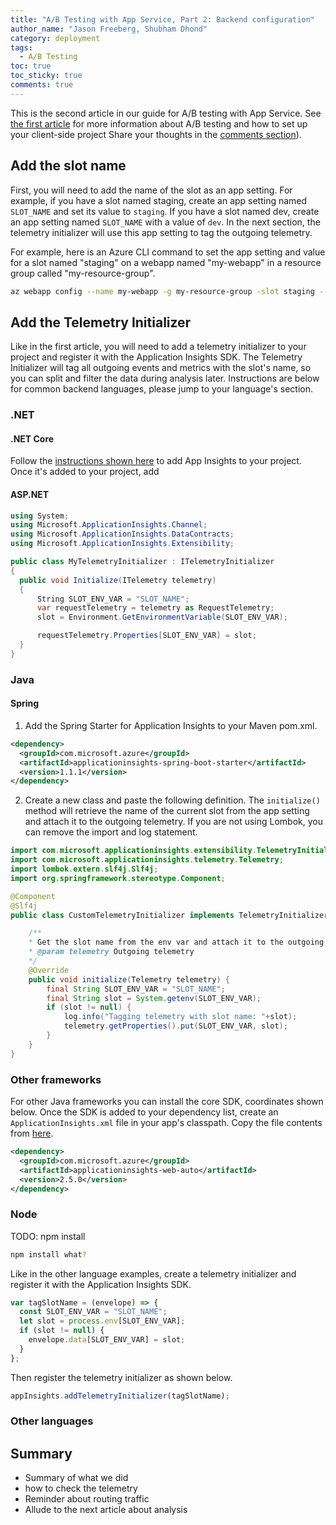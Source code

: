 ```yaml
---
title: "A/B Testing with App Service, Part 2: Backend configuration"
author_name: "Jason Freeberg, Shubham Dhond"
category: deployment
tags: 
  - A/B Testing
toc: true
toc_sticky: true
comments: true
---
```


This is the second article in our guide for A/B testing with App Service. See [the first article]() for more information about A/B testing and how to set up your client-side project Share your thoughts in the [comments section](#disqus_thread)).

## Add the slot name

First, you will need to add the name of the slot as an app setting. For example, if you have a slot named staging, create an app setting named `SLOT_NAME` and set its value to `staging`. If you have a slot named dev, create an app setting named `SLOT_NAME` with a value of `dev`. In the next section, the telemetry initializer will use this app setting to tag the outgoing telemetry. 

For example, here is an Azure CLI command to set the app setting and value for a slot named "staging" on a webapp named "my-webapp" in a resource group called "my-resource-group".

```bash
az webapp config --name my-webapp -g my-resource-group -slot staging --settings SLOT_NAME=staging
```

## Add the Telemetry Initializer

Like in the first article, you will need to add a telemetry initializer to your project and register it with the Application Insights SDK. The Telemetry Initializer will  tag all outgoing events and metrics with the slot's name, so you can split and filter the data during analysis later. Instructions are below for common backend languages, please jump to your language's section.

### .NET

#### .NET Core

Follow the [instructions shown here](https://docs.microsoft.com/azure/azure-monitor/app/asp-net-core) to add App Insights to your project. Once it's added to your project, add 

#### ASP.NET

```c#
using System;
using Microsoft.ApplicationInsights.Channel;
using Microsoft.ApplicationInsights.DataContracts;
using Microsoft.ApplicationInsights.Extensibility;

public class MyTelemetryInitializer : ITelemetryInitializer
{
  public void Initialize(ITelemetry telemetry)
  {
      String SLOT_ENV_VAR = "SLOT_NAME";
      var requestTelemetry = telemetry as RequestTelemetry;
      slot = Environment.GetEnvironmentVariable(SLOT_ENV_VAR);

      requestTelemetry.Properties[SLOT_ENV_VAR] = slot;
  }
}
```

### Java

#### Spring

1. Add the Spring Starter for Application Insights to your Maven pom.xml.

  ```xml
  <dependency>
    <groupId>com.microsoft.azure</groupId>
    <artifactId>applicationinsights-spring-boot-starter</artifactId>
    <version>1.1.1</version>
  </dependency>
  ```

2. Create a new class and paste the following definition. The `initialize()` method will retrieve the name of the current slot from the app setting and attach it to the outgoing telemetry. If you are not using Lombok, you can remove the import and log statement.

  ```java
  import com.microsoft.applicationinsights.extensibility.TelemetryInitializer;
  import com.microsoft.applicationinsights.telemetry.Telemetry;
  import lombok.extern.slf4j.Slf4j;
  import org.springframework.stereotype.Component;

  @Component
  @Slf4j
  public class CustomTelemetryInitializer implements TelemetryInitializer {

      /**
      * Get the slot name from the env var and attach it to the outgoing telemetry.
      * @param telemetry Outgoing telemetry
      */
      @Override
      public void initialize(Telemetry telemetry) {
          final String SLOT_ENV_VAR = "SLOT_NAME";
          final String slot = System.getenv(SLOT_ENV_VAR);
          if (slot != null) {
              log.info("Tagging telemetry with slot name: "+slot);
              telemetry.getProperties().put(SLOT_ENV_VAR, slot);
          }
      }
  }
  ```

### Other frameworks 

For other Java frameworks you can install the core SDK, coordinates shown below. Once the SDK is added to your dependency list, create an `ApplicationInsights.xml` file in your app's classpath. Copy the file contents from [here](https://docs.microsoft.com/en-us/azure-monitor/app/java-get-started?tabs=maven#add-an-applicationinsightsxml-file).

```xml
<dependency>
  <groupId>com.microsoft.azure</groupId>
  <artifactId>applicationinsights-web-auto</artifactId>
  <version>2.5.0</version>
</dependency>
```

### Node

TODO: npm install

```bash
npm install what?
```

Like in the other language examples, create a telemetry initializer and register it with the Application Insights SDK.

```js
var tagSlotName = (envelope) => {
  const SLOT_ENV_VAR = "SLOT_NAME";
  let slot = process.env[SLOT_ENV_VAR];
  if (slot != null) {
    envelope.data[SLOT_ENV_VAR] = slot;
  }
};
```

Then register the telemetry initializer as shown below.

```js
appInsights.addTelemetryInitializer(tagSlotName);
```

### Other languages

## Summary

- Summary of what we did
- how to check the telemetry
- Reminder about routing traffic
- Allude to the next article about analysis 